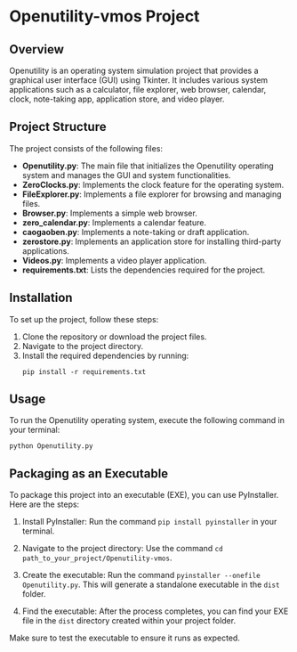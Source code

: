 # Openutility-vmos Project

## Overview
Openutility is an operating system simulation project that provides a graphical user interface (GUI) using Tkinter. It includes various system applications such as a calculator, file explorer, web browser, calendar, clock, note-taking app, application store, and video player.

## Project Structure
The project consists of the following files:

- **Openutility.py**: The main file that initializes the Openutility operating system and manages the GUI and system functionalities.
- **ZeroClocks.py**: Implements the clock feature for the operating system.
- **FileExplorer.py**: Implements a file explorer for browsing and managing files.
- **Browser.py**: Implements a simple web browser.
- **zero_calendar.py**: Implements a calendar feature.
- **caogaoben.py**: Implements a note-taking or draft application.
- **zerostore.py**: Implements an application store for installing third-party applications.
- **Videos.py**: Implements a video player application.
- **requirements.txt**: Lists the dependencies required for the project.

## Installation
To set up the project, follow these steps:

1. Clone the repository or download the project files.
2. Navigate to the project directory.
3. Install the required dependencies by running:
   ```
   pip install -r requirements.txt
   ```

## Usage
To run the Openutility operating system, execute the following command in your terminal:
```
python Openutility.py
```

## Packaging as an Executable
To package this project into an executable (EXE), you can use PyInstaller. Here are the steps:

1. Install PyInstaller:
   Run the command `pip install pyinstaller` in your terminal.

2. Navigate to the project directory:
   Use the command `cd path_to_your_project/Openutility-vmos`.

3. Create the executable:
   Run the command `pyinstaller --onefile Openutility.py`. This will generate a standalone executable in the `dist` folder.

4. Find the executable:
   After the process completes, you can find your EXE file in the `dist` directory created within your project folder.

Make sure to test the executable to ensure it runs as expected.